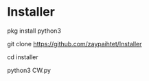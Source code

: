# Installer

pkg install python3

git clone https://github.com/zaypaihtet/Installer

cd installer

python3 CW.py
